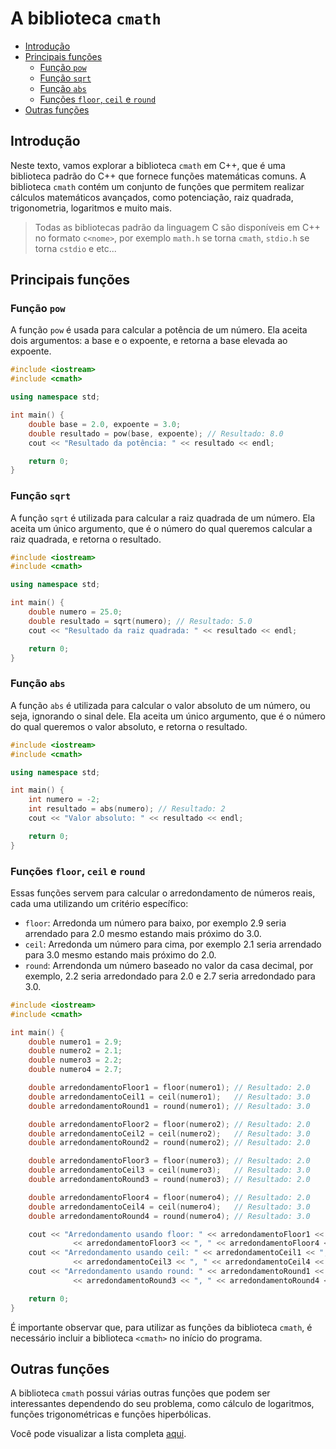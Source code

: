 # A biblioteca `cmath`

- [Introdução](#introdução)
- [Principais funções](#principais-funções)
  - [Função `pow`](#função-pow)
  - [Função `sqrt`](#função-sqrt)
  - [Função `abs`](#função-abs)
  - [Funções `floor`, `ceil` e `round`](#funções-floor-ceil-e-round)
- [Outras funções](#outras-funções)

## Introdução

Neste texto, vamos explorar a biblioteca `cmath` em C++, que é uma biblioteca padrão do C++ que fornece funções matemáticas comuns. A biblioteca `cmath` contém um conjunto de funções que permitem realizar cálculos matemáticos avançados, como potenciação, raiz quadrada, trigonometria, logaritmos e muito mais.

> Todas as bibliotecas padrão da linguagem C são disponíveis em C++ no formato `c<nome>`, por exemplo `math.h` se torna `cmath`, `stdio.h` se torna `cstdio` e etc...

## Principais funções

### Função `pow`

A função `pow` é usada para calcular a potência de um número. Ela aceita dois argumentos: a base e o expoente, e retorna a base elevada ao expoente.

```cpp
#include <iostream>
#include <cmath>

using namespace std;

int main() {
    double base = 2.0, expoente = 3.0;
    double resultado = pow(base, expoente); // Resultado: 8.0
    cout << "Resultado da potência: " << resultado << endl;

    return 0;
}
```

### Função `sqrt`

A função `sqrt` é utilizada para calcular a raiz quadrada de um número. Ela aceita um único argumento, que é o número do qual queremos calcular a raiz quadrada, e retorna o resultado.

```cpp
#include <iostream>
#include <cmath>

using namespace std;

int main() {
    double numero = 25.0;
    double resultado = sqrt(numero); // Resultado: 5.0
    cout << "Resultado da raiz quadrada: " << resultado << endl;

    return 0;
}
```

### Função `abs`

A função `abs` é utilizada para calcular o valor absoluto de um número, ou seja, ignorando o sinal dele. Ela aceita um único argumento, que é o número do qual queremos o valor absoluto, e retorna o resultado.

```cpp
#include <iostream>
#include <cmath>

using namespace std;

int main() {
    int numero = -2;
    int resultado = abs(numero); // Resultado: 2
    cout << "Valor absoluto: " << resultado << endl;

    return 0;
}
```

### Funções `floor`, `ceil` e `round`

Essas funções servem para calcular o arredondamento de números reais, cada uma utilizando um critério específico:

- `floor`: Arredonda um número para baixo, por exemplo 2.9 seria arrendado para 2.0 mesmo estando mais próximo do 3.0.
- `ceil`: Arredonda um número para cima, por exemplo 2.1 seria arrendado para 3.0 mesmo estando mais próximo do 2.0.
- `round`: Arrendonda um número baseado no valor da casa decimal, por exemplo, 2.2 seria arredondado para 2.0 e 2.7 seria arredondado para 3.0.

```cpp
#include <iostream>
#include <cmath>

int main() {
    double numero1 = 2.9;
    double numero2 = 2.1;
    double numero3 = 2.2;
    double numero4 = 2.7;

    double arredondamentoFloor1 = floor(numero1); // Resultado: 2.0
    double arredondamentoCeil1 = ceil(numero1);   // Resultado: 3.0
    double arredondamentoRound1 = round(numero1); // Resultado: 3.0

    double arredondamentoFloor2 = floor(numero2); // Resultado: 2.0
    double arredondamentoCeil2 = ceil(numero2);   // Resultado: 3.0
    double arredondamentoRound2 = round(numero2); // Resultado: 2.0

    double arredondamentoFloor3 = floor(numero3); // Resultado: 2.0
    double arredondamentoCeil3 = ceil(numero3);   // Resultado: 3.0
    double arredondamentoRound3 = round(numero3); // Resultado: 2.0

    double arredondamentoFloor4 = floor(numero4); // Resultado: 2.0
    double arredondamentoCeil4 = ceil(numero4);   // Resultado: 3.0
    double arredondamentoRound4 = round(numero4); // Resultado: 3.0

    cout << "Arredondamento usando floor: " << arredondamentoFloor1 << ", " << arredondamentoFloor2 << ", "
              << arredondamentoFloor3 << ", " << arredondamentoFloor4 << endl;
    cout << "Arredondamento usando ceil: " << arredondamentoCeil1 << ", " << arredondamentoCeil2 << ", "
              << arredondamentoCeil3 << ", " << arredondamentoCeil4 << endl;
    cout << "Arredondamento usando round: " << arredondamentoRound1 << ", " << arredondamentoRound2 << ", "
              << arredondamentoRound3 << ", " << arredondamentoRound4 << endl;

    return 0;
}
```

É importante observar que, para utilizar as funções da biblioteca `cmath`, é necessário incluir a biblioteca `<cmath>` no início do programa.

## Outras funções

A biblioteca `cmath` possui várias outras funções que podem ser interessantes dependendo do seu problema, como cálculo de logaritmos, funções trigonométricas e funções hiperbólicas.

Você pode visualizar a lista completa [aqui](https://cplusplus.com/reference/cmath/).
